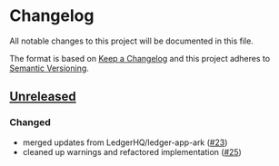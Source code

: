 # Changelog

All notable changes to this project will be documented in this file.

The format is based on [Keep a Changelog](http://keepachangelog.com/en/1.0.0/)
and this project adheres to [Semantic Versioning](http://semver.org/spec/v2.0.0.html).

## [Unreleased]

### Changed
-   merged updates from LedgerHQ/ledger-app-ark ([#23])
-   cleaned up warnings and refactored implementation ([#25])

[#23]: https://github.com/ArkEcosystem/ledger/pull/23
[#25]: https://github.com/ArkEcosystem/ledger/pull/25
[unreleased]: https://github.com/ArkEcosystem/ledger/compare/master...develop
